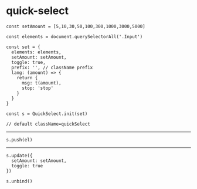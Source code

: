 # quick-select
    const setAmount = [5,10,30,50,100,300,1000,3000,5000]

    const elements = document.querySelectorAll('.Input')

    const set = {
      elements: elements,
      setAmount: setAmount,
      toggle: true,
      prefix: '', // className prefix
      lang: (amount) => {
        return {
          msg: t(amount),
          stop: 'stop'
        }
      }
    }

    const s = QuickSelect.init(set)

    // default className=quickSelect
---
    s.push(el)
---
    s.update({
      setAmount: setAmount,
      toggle: true
    })

    s.unbind()
